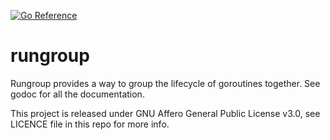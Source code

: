 [![Go Reference](https://pkg.go.dev/badge/eqrx.net/rungroup.svg)](https://pkg.go.dev/eqrx.net/rungroup)
# rungroup

Rungroup provides a way to group the lifecycle of goroutines together. See godoc for all the documentation.

This project is released under GNU Affero General Public License v3.0, see LICENCE file in this repo for more info.
